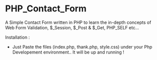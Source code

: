 # PHP_Contact_Form
A Simple Contact Form written in PHP to learn the in-depth concepts of Web Form Validation, $_Session, $_Post &amp; $_Get, PHP_SELF etc...

Installation : 
*  Just Paste the files (index.php, thank.php, style.css) under your Php Developement environment.. It will be up and running !

